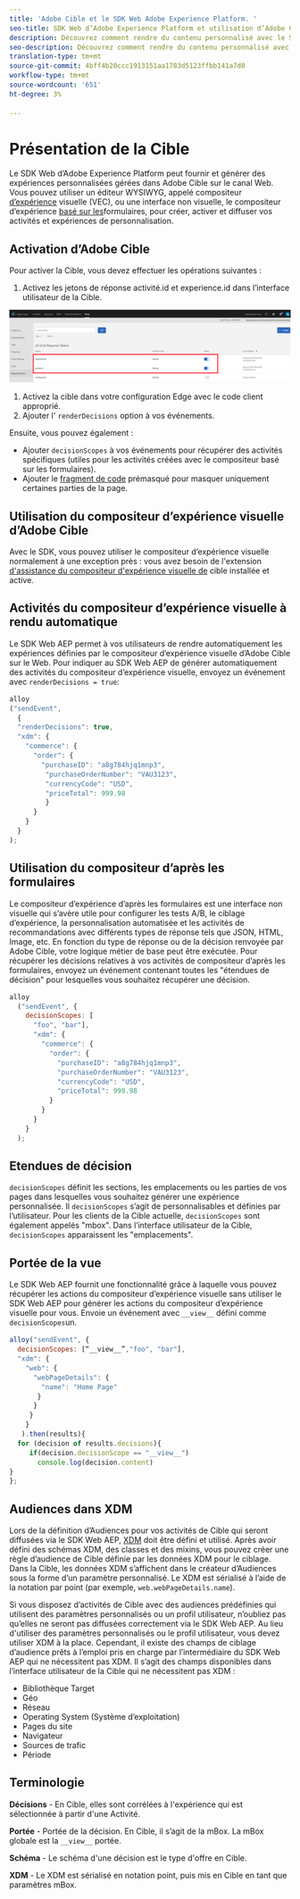 ```yaml
---
title: 'Adobe Cible et le SDK Web Adobe Experience Platform. '
seo-title: SDK Web d’Adobe Experience Platform et utilisation d’Adobe Cible
description: Découvrez comment rendre du contenu personnalisé avec le SDK Web Experience Platform à l’aide d’Adobe Cible
seo-description: Découvrez comment rendre du contenu personnalisé avec le SDK Web Experience Platform à l’aide d’Adobe Cible
translation-type: tm+mt
source-git-commit: 4bff4b20ccc1913151aa1783d5123ffbb141a7d0
workflow-type: tm+mt
source-wordcount: '651'
ht-degree: 3%

---
```



# Présentation de la Cible

Le SDK Web d’Adobe Experience Platform peut fournir et générer des expériences personnalisées gérées dans Adobe Cible sur le canal Web. Vous pouvez utiliser un éditeur WYSIWYG, appelé compositeur [d’expérience](https://docs.adobe.com/content/help/en/target/using/experiences/vec/visual-experience-composer.html) visuelle (VEC), ou une interface non visuelle, le compositeur d’expérience [basé sur les](https://docs.adobe.com/content/help/fr-FR/target/using/experiences/form-experience-composer.html)formulaires, pour créer, activer et diffuser vos activités et expériences de personnalisation.

## Activation d’Adobe Cible

Pour activer la Cible, vous devez effectuer les opérations suivantes :

1. Activez les jetons de réponse activité.id et experience.id dans l’interface utilisateur de la Cible.

![cible_reponse_token](../../solution-specific/target/assets/target_response_token.png)

1. Activez la cible dans votre configuration [](../../fundamentals/edge-configuration.md) Edge avec le code client approprié.
1. Ajouter l&#39; `renderDecisions` option à vos événements.

Ensuite, vous pouvez également :

* Ajouter `decisionScopes` à vos événements pour récupérer des activités spécifiques (utiles pour les activités créées avec le compositeur basé sur les formulaires).
* Ajouter le [fragment de code](../../solution-specific/target/flicker-management.md) prémasqué pour masquer uniquement certaines parties de la page.

## Utilisation du compositeur d’expérience visuelle d’Adobe Cible

Avec le SDK, vous pouvez utiliser le compositeur d’expérience visuelle normalement à une exception près : vous avez besoin de l&#39;extension [d&#39;assistance du compositeur d&#39;expérience visuelle de](https://docs.adobe.com/content/help/en/target/using/experiences/vec/troubleshoot-composer/vec-helper-browser-extension.html) cible installée et active.

## Activités du compositeur d’expérience visuelle à rendu automatique

Le SDK Web AEP permet à vos utilisateurs de rendre automatiquement les expériences définies par le compositeur d’expérience visuelle d’Adobe Cible sur le Web. Pour indiquer au SDK Web AEP de générer automatiquement des activités du compositeur d’expérience visuelle, envoyez un événement avec `renderDecisions = true`:

```javascript
alloy
("sendEvent", 
  { 
  "renderDecisions": true, 
  "xdm": {
    "commerce": { 
      "order": {
        "purchaseID": "a8g784hjq1mnp3", 
         "purchaseOrderNumber": "VAU3123", 
         "currencyCode": "USD", 
         "priceTotal": 999.98 
         } 
      } 
    }
  }
);
```

## Utilisation du compositeur d’après les formulaires

Le compositeur d’expérience d’après les formulaires est une interface non visuelle qui s’avère utile pour configurer les tests A/B, le ciblage d’expérience, la personnalisation automatisée et les activités de recommandations avec différents types de réponse tels que JSON, HTML, Image, etc. En fonction du type de réponse ou de la décision renvoyée par Adobe Cible, votre logique métier de base peut être exécutée. Pour récupérer les décisions relatives à vos activités de compositeur d’après les formulaires, envoyez un événement contenant toutes les &quot;étendues de décision&quot; pour lesquelles vous souhaitez récupérer une décision.

```javascript
alloy
  ("sendEvent", { 
    decisionScopes: [
      "foo", "bar"], 
      "xdm": {
        "commerce": { 
          "order": { 
            "purchaseID": "a8g784hjq1mnp3", 
            "purchaseOrderNumber": "VAU3123", 
            "currencyCode": "USD", 
            "priceTotal": 999.98 
          } 
        } 
      } 
    }
  );
```

## Etendues de décision

`decisionScopes` définit les sections, les emplacements ou les parties de vos pages dans lesquelles vous souhaitez générer une expérience personnalisée. Il `decisionScopes` s’agit de personnalisables et définies par l’utilisateur. Pour les clients de la Cible actuelle, `decisionScopes` sont également appelés &quot;mbox&quot;. Dans l’interface utilisateur de la Cible, `decisionScopes` apparaissent les &quot;emplacements&quot;.

## __Portée de la vue__

Le SDK Web AEP fournit une fonctionnalité grâce à laquelle vous pouvez récupérer les actions du compositeur d’expérience visuelle sans utiliser le SDK Web AEP pour générer les actions du compositeur d’expérience visuelle pour vous. Envoie un événement avec `__view__` défini comme `decisionScopes`un.

```javascript
alloy("sendEvent", {
  decisionScopes: [“__view__”,"foo", "bar"], 
  "xdm": { 
    "web": { 
      "webPageDetails": { 
        "name": "Home Page"
       }
      } 
     }
    }
   ).then(results){
  for (decision of results.decisions){
     if(decision.decisionScope == "__view__")
       console.log(decision.content)
}
};
```

## Audiences dans XDM

Lors de la définition d’Audiences pour vos activités de Cible qui seront diffusées via le SDK Web AEP, [XDM](https://docs.adobe.com/content/help/en/experience-platform/xdm/home.html) doit être défini et utilisé. Après avoir défini des schémas XDM, des classes et des mixins, vous pouvez créer une règle d’audience de Cible définie par les données XDM pour le ciblage. Dans la Cible, les données XDM s’affichent dans le créateur d’Audiences sous la forme d’un paramètre personnalisé. Le XDM est sérialisé à l’aide de la notation par point (par exemple, `web.webPageDetails.name`).

Si vous disposez d’activités de Cible avec des audiences prédéfinies qui utilisent des paramètres personnalisés ou un profil utilisateur, n’oubliez pas qu’elles ne seront pas diffusées correctement via le SDK Web AEP. Au lieu d&#39;utiliser des paramètres personnalisés ou le profil utilisateur, vous devez utiliser XDM à la place. Cependant, il existe des champs de ciblage d’audience prêts à l’emploi pris en charge par l’intermédiaire du SDK Web AEP qui ne nécessitent pas XDM. Il s’agit des champs disponibles dans l’interface utilisateur de la Cible qui ne nécessitent pas XDM :

* Bibliothèque Target
* Géo 
* Réseau
* Operating System (Système d’exploitation)
* Pages du site
* Navigateur
* Sources de trafic
* Période

## Terminologie

__Décisions__ - En Cible, elles sont corrélées à l&#39;expérience qui est sélectionnée à partir d&#39;une Activité.

__Portée__ - Portée de la décision. En Cible, il s’agit de la mBox. La mBox globale est la `__view__` portée.

__Schéma__ - Le schéma d&#39;une décision est le type d&#39;offre en Cible.

__XDM__ - Le XDM est sérialisé en notation point, puis mis en Cible en tant que paramètres mBox.

